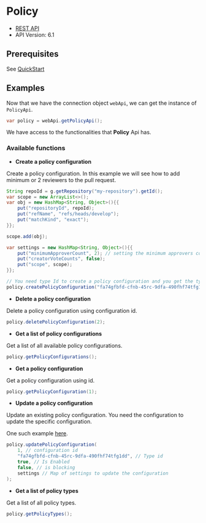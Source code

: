 # Policy

- [REST API](https://docs.microsoft.com/en-us/rest/api/azure/devops/policy/?view=azure-devops-rest-6.1)
- API Version: 6.1

## Prerequisites

See [QuickStart](quickstart.md)

## Examples

Now that we have the connection object `webApi`, we can get the instance of `PolicyApi`.

```java
var policy = webApi.getPolicyApi();
```

We have access to the functionalities that **Policy** Api has.

### Available functions

- **Create a policy configuration**

Create a policy configuration. In this example we will see how to add minimum or 2 reviewers to the pull request.

```java
String repoId = g.getRepository("my-repository").getId();
var scope = new ArrayList<>();
var obj = new HashMap<String, Object>(){{
    put("repositoryId", repoId);
    put("refName", "refs/heads/develop");
    put("matchKind", "exact");
}};

scope.add(obj);

var settings = new HashMap<String, Object>(){{
    put("minimumApproverCount", 2); // setting the minimum approvers count
    put("creatorVoteCounts", false);
    put("scope", scope);
}};

// You need type Id to create a policy configuration and you get the type Id by running getPolicyTypes method
policy.createPolicyConfiguration("fa74gfbfd-cfnb-45rc-9dfa-490fhf74tfg1dd", true, false, settings);
```

- **Delete a policy configuration**

Delete a policy configuration using configuration id.

```java
policy.deletePolicyConfiguration(2);
```

- **Get a list of policy configurations**

Get a list of all available policy configurations.

```java
policy.getPolicyConfigurations();
```

- **Get a policy configuration**

Get a policy configuration using id.

```java
policy.getPolicyConfiguration(1);
```

- **Update a policy configuration**

Update an existing policy configuration. You need the configuration to update the specific configuration.

One such example [here](https://docs.microsoft.com/en-us/rest/api/azure/devops/policy/configurations/update?view=azure-devops-rest-6.1#examples).

```java
policy.updatePolicyConfiguration(
    1, // configuration id
    "fa74gfbfd-cfnb-45rc-9dfa-490fhf74tfg1dd", // Type id
    true, // Is Enabled
    false, // is blocking
    settings // Map of settings to update the configuration
);
```

- **Get a list of policy types**

Get a list of all policy types.

```java
policy.getPolicyTypes();
```